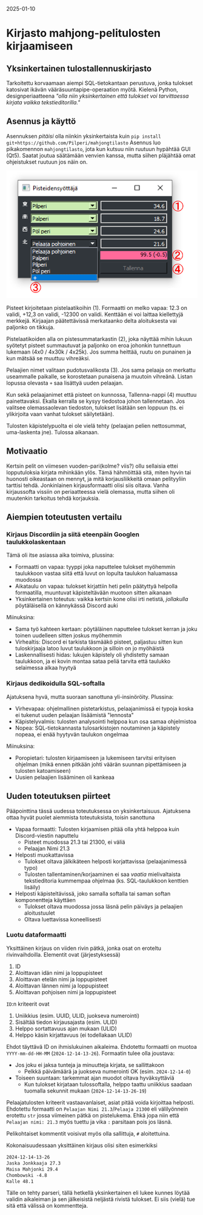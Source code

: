 2025-01-10
# Kirjasto mahjong-pelitulosten kirjaamiseen

## Yksinkertainen tulostallennuskirjasto

Tarkoitettu korvaamaan aiempi SQL-tietokantaan perustuva, jonka tulokset katosivat ikävän vääräsuuntapipe-operaation myötä.
Kielenä Python, designperiaatteena _"olla niin yksinkertainen että tulokset voi tarvittaessa kirjata vaikka tekstieditorilla."_

## Asennus ja käyttö

Asennuksen _pitäisi_ olla niinkin yksinkertaista kuin `pip install git+https://github.com/Pilperi/mahjongtilasto`
Asennus luo pikakomennon `mahjongtilasto`, jota kun kutsuu niin ruutuun hypähtää GUI (Qt5). Saatat joutua säätämään venvien kanssa, mutta siihen pläjähtää omat ohjeistukset ruutuun jos näin on.

<img src="doc/img/kirjausikkuna.png" width="700"></img>

Pisteet kirjoitetaan pistelaatikoihin (1). Formaatti on melko vapaa: 12.3 on validi, +12,3 on validi, -12300 on validi. Kenttään ei voi laittaa kiellettyjä merkkejä. Kirjaajan päätettävissä merkataanko delta aloituksesta vai paljonko on tikkuja.

Pistelaatikoiden alla on pistesummatarkastin (2), joka näyttää mihin lukuun syötetyt pisteet summautuvat ja paljonko on eroa johonkin tunnettuun lukemaan (4x0 / 4x30k / 4x25k). Jos summa heittää, ruutu on punainen ja kun mätsää se muuttuu vihreäksi.

Pelaajien nimet valitaan pudotusvalikosta (3). Jos sama pelaaja on merkattu useammalle paikalle, se korostetaan punaisena ja muutoin vihreänä. Listan lopussa olevasta `+` saa lisättyä uuden pelaajan.

Kun sekä pelaajanimet että pisteet on kunnossa, Tallenna-nappi (4) muuttuu painettavaksi. Ekalla kerralla se kysyy tiedostoa johon tallennetaan. Jos valitsee olemassaolevan tiedoston, tulokset lisätään sen loppuun (ts. ei ylikirjoita vaan vanhat tulokset säilytetään).

Tulosten käpistelypuolta ei ole vielä tehty (pelaajan pelien nettosummat, uma-laskenta jne). Tulossa aikanaan.

## Motivaatio

Kertsin pelit on viimesen vuoden-pari(kolme? viis?) ollu sellaisia ettei lopputuloksia kirjata mihinkään ylös.
Tämä hähmöittää sitä, miten hyvin tai huonosti oikeastaan on mennyt, ja mitä korjausliikkeitä omaan pelityyliin tarttisi tehdä.
Jonkinlainen kirjausformaatti olisi siis oltava. Vanha kirjaussofta vissiin _on_ periaatteessa vielä olemassa, mutta siihen oli muutenkin tarkoitus tehdä korjauksia.

## Aiempien toteutusten vertailu

### Kirjaus Discordiin ja siitä eteenpäin Googlen taulukkolaskentaan

Tämä oli itse asiassa aika toimiva, plussina:
- Formaatti on vapaa: tyyppi joka naputtelee tulokset myöhemmin taulukkoon vastaa siitä että luvut on lopulta taulukon haluamassa muodossa
- Aikataulu on vapaa: tulokset kirjattiin heti pelin päätyttyä helpolla formaatilla, muuntuvat käpisteltävään muotoon sitten aikanaan
- Yksinkertainen toteutus: vaikka kertsin kone olisi irti netistä, _jollakulla_ pöytäläisellä on kännykässä Discord auki

Miinuksina:
- Sama työ kahteen kertaan: pöytäläinen naputtelee tulokset kerran ja joku toinen uudelleen sitten joskus myöhemmin
- Virhealtis: Discord ei tarkista täsmääkö pisteet, paljastuu sitten kun tuloskirjaaja latoo luvut taulukkoon ja silloin on jo myöhäistä
- Laskennallisesti hidas: lukujen käpistely oli yhdistetty samaan taulukkoon, ja ei kovin montaa sataa peliä tarvita että taulukko selaimessa alkaa hyytyä

### Kirjaus dedikoidulla SQL-softalla

Ajatuksena hyvä, mutta suoraan sanottuna yli-insinöröity. Plussina:
- Virhevapaa: ohjelmallinen pistetarkistus, pelaajanimissä ei typoja koska ei tukenut uuden pelaajan lisäämistä "lennosta"
- Käpistelyvalmis: tulosten analysointi helppoa kun osa samaa ohjelmistoa
- Nopea: SQL-tietokannasta tulosarkistojen noutaminen ja käpistely nopeaa, ei enää hyytyvän taulukon ongelmaa

Miinuksina:
- Poropietari: tulosten kirjaamiseen ja lukemiseen tarvitsi erityisen ohjelman (mikä ennen pitkään johti väärän suunnan pipettämiseen ja tulosten katoamiseen)
- Uusien pelaajien lisääminen oli kankeaa


## Uuden toteutuksen piirteet

Pääpointtina tässä uudessa toteutuksessa on yksinkertaisuus. Ajatuksena ottaa hyvät puolet aiemmista toteutuksista, toisin sanottuna
- Vapaa formaatti: Tulosten kirjaamisen pitää olla yhtä helppoa kuin Discord-viestin naputtelu
  - Pisteet muodossa 21.3 tai 21300, ei väliä
  - Pelaajan Nimi 21.3
- Helposti muokattavissa
  - Tulokset oltava jälkikäteen helposti korjattavissa (pelaajanimessä typo)
  - Tulosten tallentaminen/korjaaminen ei saa _vaatia_ mielivaltaista tekstieditoria kummempaa ohjelmaa (ks. SQL-taulukkoon kenttien lisäily)
- Helposti käpisteltävissä, joko samalla softalla tai saman softan komponentteja käyttäen
  - Tulokset oltava muodossa jossa läsnä pelin päiväys ja pelaajien aloitustuulet
  - Oltava luettavissa koneellisesti

### Luotu dataformaatti

Yksittäinen kirjaus on viiden rivin pätkä, jonka osat on eroteltu rivinvaihdoilla. Elementit ovat (järjestyksessä)
1. ID
2. Aloittavan idän nimi ja loppupisteet
3. Aloittavan etelän nimi ja loppupisteet
4. Aloittavan lännen nimi ja loppupisteet
5. Aloittavan pohjoisen nimi ja loppupisteet

`ID`:n kriteerit ovat
1. Uniikkius (esim. UUID, ULID, juokseva numerointi)
2. Sisältää tiedon kirjausajasta (esim. ULID)
3. Helppo sortattavuus ajan mukaan (ULID)
4. Helppo käsin kirjattavuus (ei todellakaan ULID)

Ehdot täyttävä ID on ihmislukuinen aikaleima. Ehdotettu formaatti on muotoa `YYYY-mm-dd-HH-MM` (`2024-12-14-13-26`). Formaatin tulee olla joustava:
- Jos joku ei jaksa tunteja ja minuutteja kirjata, se sallittakoon
  - Pelkkä päivämäärä ja juokseva numerointi OK (esim. `2024-12-14-0`)
- Toiseen suuntaan: tarkemmat ajan muodot oltava hyväksyttäviä
  - Kun tulokset kirjataan tulossoftalla, helppo taattu uniikkius saadaan tuomalla sekunnit mukaan (`2024-12-14-13-26-19`)

Pelaajatulosten kriteerit vastaavanlaiset, asiat pitää voida kirjoittaa helposti.
Ehdotettu formaatti on `Pelaajan Nimi 21.3`/`Pelaaja 21300` eli välilyönnein erotettu `str` jossa viimeinen pätkä on pistelukema. Ehkä jopa niin että `Pelaajan nimi: 21.3` myös tuettu ja vika `:` parsitaan pois jos läsnä.

Pelikohtaiset kommentit voisivat myös olla sallittuja, `#` aloitettuina.

Kokonaisuudessaan yksittäinen kirjaus olisi siten esimerkiksi
```
2024-12-14-13-26
Jaska Jonkkaaja 27.3
Maisa Mahjonki 29.4
Chombowski -4.8
Kalle 48.1
```

Tälle on tehty parseri, tällä hetkellä yksinkertainen eli lukee kunnes löytää validin aikaleiman ja sen jälkeisistä neljästä rivistä tulokset.
Ei siis (vielä) tue sitä että välissä on kommentteja.
